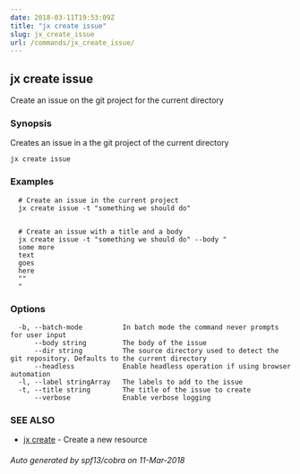 ```yaml
---
date: 2018-03-11T19:53:09Z
title: "jx create issue"
slug: jx_create_issue
url: /commands/jx_create_issue/
---
```

## jx create issue

Create an issue on the git project for the current directory

### Synopsis


Creates an issue in a the git project of the current directory

```
jx create issue
```

### Examples

```
  # Create an issue in the current project
  jx create issue -t "something we should do"
  
  
  # Create an issue with a title and a body
  jx create issue -t "something we should do" --body "
  some more
  text
  goes
  here
  ""
  "
```

### Options

```
  -b, --batch-mode          In batch mode the command never prompts for user input
      --body string         The body of the issue
      --dir string          The source directory used to detect the git repository. Defaults to the current directory
      --headless            Enable headless operation if using browser automation
  -l, --label stringArray   The labels to add to the issue
  -t, --title string        The title of the issue to create
      --verbose             Enable verbose logging
```

### SEE ALSO
* [jx create](/commands/jx_create/)	 - Create a new resource

###### Auto generated by spf13/cobra on 11-Mar-2018
